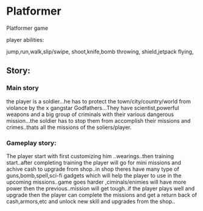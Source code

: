 # Platformer
 
Platformer game


player abilities:

jump,run,walk,slip/swipe,
shoot,knife,bomb throwing,
shield,jetpack flying,

## Story:

### Main story
the player is a soldier...he has to protect the town/city/country/world from violance by the x gangstar Godfathers...They have scientist,powerful weapons and a big group of criminals with their various dangerous mission...the soldier has to stop them from accomplish their missions and crimes..thats all the missions of the soliers/player.

### Gameplay story:
The player start with first customizing him ..wearings..then training start..after completing training the player will go for mini missions and achive cash to upgrade from shop..in shop theres have many type of guns,bomb,spell,sci-fi gadgets which will help the player to use in the upcoming missions..game goes harder ,ciminals/enimies will have more power then the previous..mission will get tough..if the player plays well and upgrade then the player can complete the missions and get a return back of cash,armors,etc and unlock new skill and upgrades from the shop..

